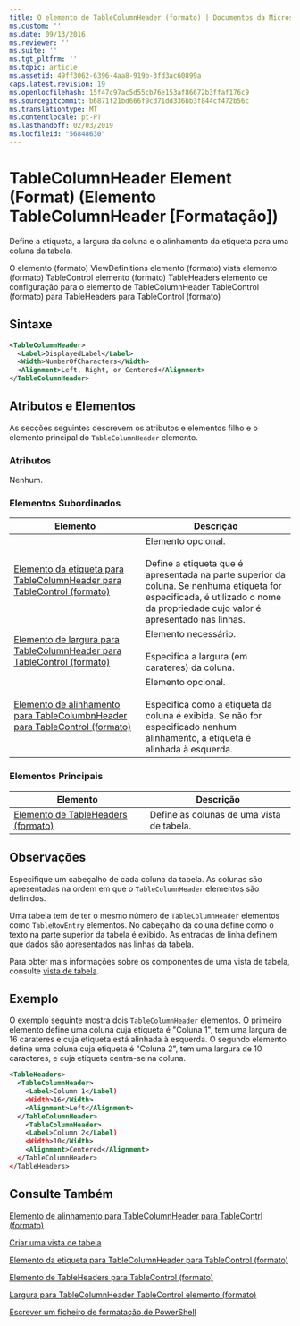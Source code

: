 ```yaml
---
title: O elemento de TableColumnHeader (formato) | Documentos da Microsoft
ms.custom: ''
ms.date: 09/13/2016
ms.reviewer: ''
ms.suite: ''
ms.tgt_pltfrm: ''
ms.topic: article
ms.assetid: 49ff3062-6396-4aa8-919b-3fd3ac60899a
caps.latest.revision: 19
ms.openlocfilehash: 15f47c97ac5d55cb76e153af86672b3ffaf176c9
ms.sourcegitcommit: b6871f21bd666f9cd71dd336bb3f844cf472b56c
ms.translationtype: MT
ms.contentlocale: pt-PT
ms.lasthandoff: 02/03/2019
ms.locfileid: "56848630"
---
```

# <a name="tablecolumnheader-element-format"></a>TableColumnHeader Element (Format) (Elemento TableColumnHeader [Formatação])

Define a etiqueta, a largura da coluna e o alinhamento da etiqueta para uma coluna da tabela.

O elemento (formato) ViewDefinitions elemento (formato) vista elemento (formato) TableControl elemento (formato) TableHeaders elemento de configuração para o elemento de TableColumnHeader TableControl (formato) para TableHeaders para TableControl (formato)

## <a name="syntax"></a>Sintaxe

```xml
<TableColumnHeader>
  <Label>DisplayedLabel</Label>
  <Width>NumberOfCharacters</Width>
  <Alignment>Left, Right, or Centered</Alignment>
</TableColumnHeader>
```

## <a name="attributes-and-elements"></a>Atributos e Elementos

As secções seguintes descrevem os atributos e elementos filho e o elemento principal do `TableColumnHeader` elemento.

### <a name="attributes"></a>Atributos

Nenhum.

### <a name="child-elements"></a>Elementos Subordinados

|Elemento|Descrição|
|-------------|-----------------|
|[Elemento da etiqueta para TableColumnHeader para TableControl (formato)](./label-element-for-tablecolumnheader-for-tablecontrol-format.md)|Elemento opcional.<br /><br /> Define a etiqueta que é apresentada na parte superior da coluna. Se nenhuma etiqueta for especificada, é utilizado o nome da propriedade cujo valor é apresentado nas linhas.|
|[Elemento de largura para TableColumnHeader para TableControl (formato)](./width-element-for-tablecolumnheader-for-tablecontrol-format.md)|Elemento necessário.<br /><br /> Especifica a largura (em carateres) da coluna.|
|[Elemento de alinhamento para TableColumbnHeader para TableControl (formato)](./alignment-element-for-tablecolumnheader-for-tablecontrol-format.md)|Elemento opcional.<br /><br /> Especifica como a etiqueta da coluna é exibida. Se não for especificado nenhum alinhamento, a etiqueta é alinhada à esquerda.|

### <a name="parent-elements"></a>Elementos Principais

|Elemento|Descrição|
|-------------|-----------------|
|[Elemento de TableHeaders (formato)](./tableheaders-element-format.md)|Define as colunas de uma vista de tabela.|

## <a name="remarks"></a>Observações

Especifique um cabeçalho de cada coluna da tabela. As colunas são apresentadas na ordem em que o `TableColumnHeader` elementos são definidos.

Uma tabela tem de ter o mesmo número de `TableColumnHeader` elementos como `TableRowEntry` elementos. No cabeçalho da coluna define como o texto na parte superior da tabela é exibido. As entradas de linha definem que dados são apresentados nas linhas da tabela.

Para obter mais informações sobre os componentes de uma vista de tabela, consulte [vista de tabela](./creating-a-table-view.md).

## <a name="example"></a>Exemplo

O exemplo seguinte mostra dois `TableColumnHeader` elementos. O primeiro elemento define uma coluna cuja etiqueta é "Coluna 1", tem uma largura de 16 carateres e cuja etiqueta está alinhada à esquerda. O segundo elemento define uma coluna cuja etiqueta é "Coluna 2", tem uma largura de 10 caracteres, e cuja etiqueta centra-se na coluna.

```xml
<TableHeaders>
  <TableColumnHeader>
    <Label>Column 1</Label)
    <Width>16</Width>
    <Alignment>Left</Alignment>
  </TableColumnHeader>
    <TableColumnHeader>
    <Label>Column 2</Label)
    <Width>10</Width>
    <Alignment>Centered</Alignment>
  </TableColumnHeader>
</TableHeaders>
```

## <a name="see-also"></a>Consulte Também

[Elemento de alinhamento para TableColumnHeader para TableContrl (formato)](./alignment-element-for-tablecolumnheader-for-tablecontrol-format.md)

[Criar uma vista de tabela](./creating-a-table-view.md)

[Elemento da etiqueta para TableColumnHeader para TableControl (formato)](./label-element-for-tablecolumnheader-for-tablecontrol-format.md)

[Elemento de TableHeaders para TableControl (formato)](./tableheaders-element-format.md)

[Largura para TableColumnHeader TableControl elemento (formato)](./width-element-for-tablecolumnheader-for-tablecontrol-format.md)

[Escrever um ficheiro de formatação de PowerShell](./writing-a-powershell-formatting-file.md)
